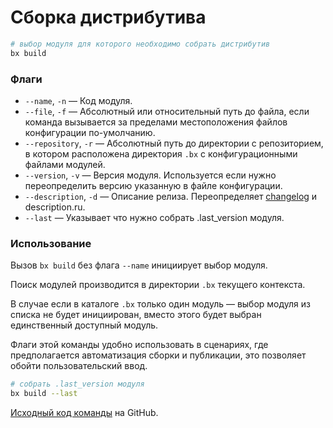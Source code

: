 # Сборка дистрибутива

```bash
# выбор модуля для которого необходимо собрать дистрибутив
bx build
```

### Флаги

- `--name`, `-n` &mdash; Код модуля.
- `--file`, `-f` &mdash; Абсолютный или относительный путь до файла, если команда вызывается за пределами местоположения файлов конфигурации по-умолчанию.
- `--repository`, `-r` &mdash; Абсолютный путь до директории с репозиторием, в котором расположена директория `.bx` с конфигурационными файлами модулей.
- `--version`, `-v` &mdash; Версия модуля. Используется если нужно переопределить версию указанную в файле конфигурации.
- `--description`, `-d` &mdash; Описание релиза. Переопределяет [changelog](configuration/changelog) и description.ru.
- `--last` &mdash; Указывает что нужно собрать .last_version модуля.

### Использование

Вызов `bx build` без флага `--name` инициирует выбор модуля.

Поиск модулей производится в директории `.bx` текущего контекста.

В случае если в каталоге `.bx` только один модуль &mdash; выбор модуля из списка не будет инициирован,
вместо этого будет выбран единственный доступный модуль.

Флаги этой команды удобно использовать в сценариях, где предполагается автоматизация сборки и публикации,
это позволяет обойти пользовательский ввод.

```bash
# собрать .last_version модуля
bx build --last
```

[Исходный код команды](https://github.com/pixel365/bx/blob/main/cmd/build/build.go) на GitHub.
